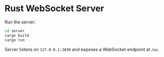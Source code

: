 # Rust WebSocket Server

Run the server:

```bash
cd server
cargo build
cargo run
```

Server listens on `127.0.0.1:3030` and exposes a WebSocket endpoint at `/ws`.
